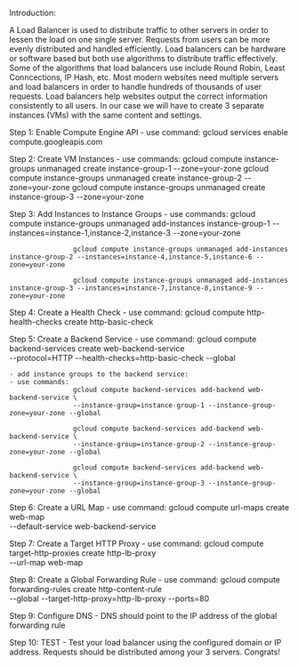 Introduction:

A Load Balancer is used to distribute traffic to other servers in order to lessen the load on one single server. Requests from users can be more evenly distributed and handled efficiently. Load balancers can be hardware or software based but both use algorithms to distribute traffic effectively. Some of the algorithms that load balancers use include Round Robin, Least Conncections, IP Hash, etc. Most modern websites need multiple servers and load balancers in order to handle hundreds of thousands of user requests. Load balancers help websites output the correct information consistently to all users. In our case we will have to create 3 separate instances (VMs) with the same content and settings. 

Step 1: Enable Compute Engine API
	- use command: gcloud services enable compute.googleapis.com

Step 2: Create VM Instances
	- use commands: 
					gcloud compute instance-groups unmanaged create instance-group-1 	--zone=your-zone
					gcloud compute instance-groups unmanaged create instance-group-2 --zone=your-zone
					gcloud compute instance-groups unmanaged create instance-group-3 --zone=your-zone

Step 3: Add Instances to Instance Groups
	- use commands: 
					gcloud compute instance-groups unmanaged add-instances instance-group-1 --instances=instance-1,instance-2,instance-3 --zone=your-zone
	
					gcloud compute instance-groups unmanaged add-instances instance-group-2 --instances=instance-4,instance-5,instance-6 --zone=your-zone

					gcloud compute instance-groups unmanaged add-instances instance-group-3 --instances=instance-7,instance-8,instance-9 --zone=your-zone

Step 4: Create a Health Check
	- use command: gcloud compute http-health-checks create http-basic-check

Step 5: Create a Backend Service
	- use command: 
					gcloud compute backend-services create web-backend-service \
					--protocol=HTTP --health-checks=http-basic-check --global

	- add instance groups to the backend service:
	- use commands: 
					gcloud compute backend-services add-backend web-backend-service \
					--instance-group=instance-group-1 --instance-group-zone=your-zone --global

					gcloud compute backend-services add-backend web-backend-service \
					--instance-group=instance-group-2 --instance-group-zone=your-zone --global

					gcloud compute backend-services add-backend web-backend-service \
					--instance-group=instance-group-3 --instance-group-zone=your-zone --global

Step 6: Create a URL Map
	- use command: 
					gcloud compute url-maps create web-map \
					--default-service web-backend-service

Step 7: Create a Target HTTP Proxy
	- use command: 
					gcloud compute target-http-proxies create http-lb-proxy \
					--url-map web-map

Step 8: Create a Global Forwarding Rule
	- use command: 
					gcloud compute forwarding-rules create http-content-rule \
					--global --target-http-proxy=http-lb-proxy --ports=80

Step 9: Configure DNS
	- DNS should point to the IP address of the global forwarding rule 
	
Step 10: TEST
	- Test your load balancer using the configured domain or IP address. Requests should be distributed among your 3 servers. Congrats!